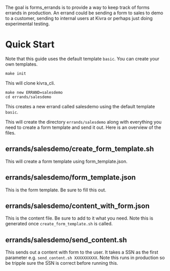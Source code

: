 The goal is forms_errands is to provide a way to keep track of forms errands in production. An errand could be sending a form to sales to demo to a customer, sending to internal users at Kivra or perhaps just doing experimental testing.

# Quick Start

Note that this guide uses the default template `basic`. You can create your own templates.

```
make init
```

This will clone kivra_cli. 

```
make new ERRAND=salesdemo 
cd errands/salesdemo
```

This creates a new errand called salesdemo using the default template `basic`. 

This will create the directory `errands/salesdemo` along with everything you need to create a form template and send it out. Here is an overview of the files.

## errands/salesdemo/create_form_template.sh

This will create a form template using form_template.json.

## errands/salesdemo/form_template.json

This is the form template. Be sure to fill this out.

## errands/salesdemo/content_with_form.json

This is the content file. Be sure to add to it what you need.
Note this is generated once `create_form_template.sh` is called.

## errands/salesdemo/send_content.sh

This sends out a content with form to the user. It takes a SSN as the first parameter e.g. `send_content.sh XXXXXXXXXX`.
Note this runs in production so be tripple sure the SSN is correct before running this.

